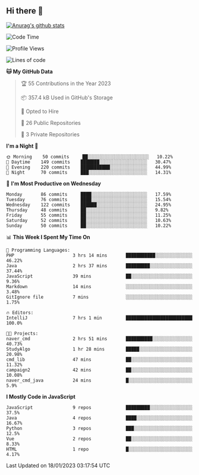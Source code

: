 ## Hi there 👋

[![Anurag's github stats](https://github-readme-stats.vercel.app/api?username=Songwonseok)](https://github.com/anuraghazra/github-readme-stats)



<!--START_SECTION:waka-->
![Code Time](http://img.shields.io/badge/Code%20Time-2%2C029%20hrs%2043%20mins-blue)

![Profile Views](http://img.shields.io/badge/Profile%20Views-50-blue)

![Lines of code](https://img.shields.io/badge/From%20Hello%20World%20I%27ve%20Written-3%20Million%20lines%20of%20code-blue)

**🐱 My GitHub Data** 

> 🏆 55 Contributions in the Year 2023
 > 
> 📦 357.4 kB Used in GitHub's Storage 
 > 
> 💼 Opted to Hire
 > 
> 📜 26 Public Repositories 
 > 
> 🔑 3 Private Repositories  
 > 
**I'm a Night 🦉** 

```text
🌞 Morning    50 commits     ██░░░░░░░░░░░░░░░░░░░░░░░   10.22% 
🌆 Daytime    149 commits    ███████░░░░░░░░░░░░░░░░░░   30.47% 
🌃 Evening    220 commits    ███████████░░░░░░░░░░░░░░   44.99% 
🌙 Night      70 commits     ███░░░░░░░░░░░░░░░░░░░░░░   14.31%

```
📅 **I'm Most Productive on Wednesday** 

```text
Monday       86 commits     ████░░░░░░░░░░░░░░░░░░░░░   17.59% 
Tuesday      76 commits     ████░░░░░░░░░░░░░░░░░░░░░   15.54% 
Wednesday    122 commits    ██████░░░░░░░░░░░░░░░░░░░   24.95% 
Thursday     48 commits     ██░░░░░░░░░░░░░░░░░░░░░░░   9.82% 
Friday       55 commits     ██░░░░░░░░░░░░░░░░░░░░░░░   11.25% 
Saturday     52 commits     ██░░░░░░░░░░░░░░░░░░░░░░░   10.63% 
Sunday       50 commits     ██░░░░░░░░░░░░░░░░░░░░░░░   10.22%

```


📊 **This Week I Spent My Time On** 

```text
💬 Programming Languages: 
PHP                      3 hrs 14 mins       ███████████░░░░░░░░░░░░░░   46.22% 
Java                     2 hrs 37 mins       █████████░░░░░░░░░░░░░░░░   37.44% 
JavaScript               39 mins             ██░░░░░░░░░░░░░░░░░░░░░░░   9.36% 
Markdown                 14 mins             ░░░░░░░░░░░░░░░░░░░░░░░░░   3.48% 
GitIgnore file           7 mins              ░░░░░░░░░░░░░░░░░░░░░░░░░   1.75%

🔥 Editors: 
IntelliJ                 7 hrs 1 min         █████████████████████████   100.0%

🐱‍💻 Projects: 
naver_cmd                2 hrs 51 mins       ██████████░░░░░░░░░░░░░░░   40.73% 
StudyAlgo                1 hr 28 mins        █████░░░░░░░░░░░░░░░░░░░░   20.98% 
cmd_lib                  47 mins             ██░░░░░░░░░░░░░░░░░░░░░░░   11.32% 
campaign2                42 mins             ██░░░░░░░░░░░░░░░░░░░░░░░   10.08% 
naver_cmd_java           24 mins             █░░░░░░░░░░░░░░░░░░░░░░░░   5.9%

```

**I Mostly Code in JavaScript** 

```text
JavaScript               9 repos             █████████░░░░░░░░░░░░░░░░   37.5% 
Java                     4 repos             ████░░░░░░░░░░░░░░░░░░░░░   16.67% 
Python                   3 repos             ███░░░░░░░░░░░░░░░░░░░░░░   12.5% 
Vue                      2 repos             ██░░░░░░░░░░░░░░░░░░░░░░░   8.33% 
HTML                     1 repo              █░░░░░░░░░░░░░░░░░░░░░░░░   4.17%

```



 Last Updated on 18/01/2023 03:17:54 UTC
<!--END_SECTION:waka-->

